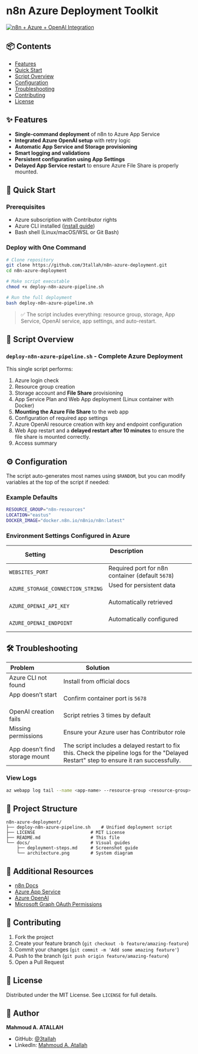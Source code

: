 # n8n Azure Deployment Toolkit

[![n8n + Azure + OpenAI Integration](https://3tallah.com/wp-content/uploads/2025/07/Deploy-n8n-on-Azure-with-OpenAI-Azure-App-Services-Step-by-Step-591x394.png)](https://3tallah.com/ultimate-guide-deploy-n8n-on-azure-with-openai-azure-app-services-step-by-step/)

## 📦 Contents
- [Features](#-features)
- [Quick Start](#-quick-start)
- [Script Overview](#-script-overview)
- [Configuration](#-configuration)
- [Troubleshooting](#-troubleshooting)
- [Contributing](#-contributing)
- [License](#-license)

## ✨ Features
- **Single-command deployment** of n8n to Azure App Service
- **Integrated Azure OpenAI setup** with retry logic
- **Automatic App Service and Storage provisioning**
- **Smart logging and validations**
- **Persistent configuration using App Settings**
- **Delayed App Service restart** to ensure Azure File Share is properly mounted.

## 🚀 Quick Start

### Prerequisites
- Azure subscription with Contributor rights
- Azure CLI installed ([install guide](https://learn.microsoft.com/cli/azure/install-azure-cli))
- Bash shell (Linux/macOS/WSL or Git Bash)

### Deploy with One Command
```bash
# Clone repository
git clone https://github.com/3tallah/n8n-azure-deployment.git
cd n8n-azure-deployment

# Make script executable
chmod +x deploy-n8n-azure-pipeline.sh

# Run the full deployment
bash deploy-n8n-azure-pipeline.sh
````

> ✅ The script includes everything: resource group, storage, App Service, OpenAI service, app settings, and auto-restart.

## 📜 Script Overview

### `deploy-n8n-azure-pipeline.sh` - Complete Azure Deployment

This single script performs:

1.  Azure login check
2.  Resource group creation
3.  Storage account and **File Share** provisioning
4.  App Service Plan and Web App deployment (Linux container with Docker)
5.  **Mounting the Azure File Share** to the web app
6.  Configuration of required app settings
7.  Azure OpenAI resource creation with key and endpoint configuration
8.  Web App restart and a **delayed restart after 10 minutes** to ensure the file share is mounted correctly.
9.  Access summary

## ⚙️ Configuration

The script auto-generates most names using `$RANDOM`, but you can modify variables at the top of the script if needed:

### Example Defaults

```bash
RESOURCE_GROUP="n8n-resources"
LOCATION="eastus"
DOCKER_IMAGE="docker.n8n.io/n8nio/n8n:latest"
```

### Environment Settings Configured in Azure

| Setting                           | Description                                      |
| --------------------------------- | ------------------------------------------------ |
| `WEBSITES_PORT`                   | Required port for n8n container (default `5678`) |
| `AZURE_STORAGE_CONNECTION_STRING` | Used for persistent data                         |
| `AZURE_OPENAI_API_KEY`            | Automatically retrieved                          |
| `AZURE_OPENAI_ENDPOINT`           | Automatically configured                         |

## 🛠 Troubleshooting

| Problem               | Solution                                    |
| --------------------- | ------------------------------------------- |
| Azure CLI not found   | Install from official docs                  |
| App doesn’t start     | Confirm container port is `5678`            |
| OpenAI creation fails | Script retries 3 times by default           |
| Missing permissions   | Ensure your Azure user has Contributor role |
| App doesn’t find storage mount | The script includes a delayed restart to fix this. Check the pipeline logs for the "Delayed Restart" step to ensure it ran successfully. |

### View Logs

```bash
az webapp log tail --name <app-name> --resource-group <resource-group>
```

## 📁 Project Structure

```
n8n-azure-deployment/
├── deploy-n8n-azure-pipeline.sh    # Unified deployment script
├── LICENSE                     # MIT License
├── README.md                   # This file
└── docs/                       # Visual guides
    ├── deployment-steps.md     # Screenshot guide
    └── architecture.png        # System diagram
```

## 🔗 Additional Resources

  * [n8n Docs](https://docs.n8n.io)
  * [Azure App Service](https://learn.microsoft.com/azure/app-service)
  * [Azure OpenAI](https://learn.microsoft.com/azure/cognitive-services/openai/)
  * [Microsoft Graph OAuth Permissions](https://learn.microsoft.com/graph/permissions-reference)

## 🤝 Contributing

1.  Fork the project
2.  Create your feature branch (`git checkout -b feature/amazing-feature`)
3.  Commit your changes (`git commit -m 'Add some amazing feature'`)
4.  Push to the branch (`git push origin feature/amazing-feature`)
5.  Open a Pull Request

## 📄 License

Distributed under the MIT License. See `LICENSE` for full details.

## 👤 Author

**Mahmoud A. ATALLAH**

  * GitHub: [@3tallah](https://github.com/3tallah)
  * LinkedIn: [Mahmoud A. Atallah](https://www.linkedin.com/in/mahmoudatallah)
